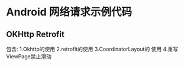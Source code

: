# Android 网络请求示例代码
## OKHttp  Retrofit
包含:
1.Okhttp的使用
2.retrofit的使用
3.CoordinatorLayout的 使用
4.重写ViewPage禁止滑动

